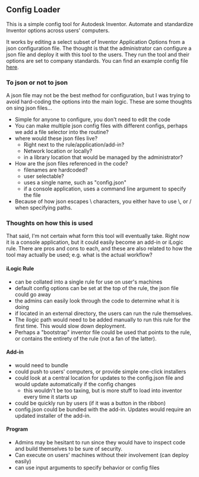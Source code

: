 ## Config Loader

This is a simple config tool for Autodesk Inventor. Automate and standardize Inventor options across users' computers. 

It works by editing a select subset of Inventor Application Options from a json configuration file. The thought is that the administrator can configure a json file and deploy it with this tool to the users.  They run the tool and their options are set to company standards.
You can find an example config file [here](https://github.com/jordanrobot/config-loader/blob/master/src/config.json).

### To json or not to json

A json file may not be the best method for configuration, but I was trying to avoid hard-coding the options into the main logic. These are some thoughts on sing json files...

- Simple for anyone to configure, you don't need to edit the code
- You can make multiple json config files with different configs, perhaps we add a file selector into the routine?
- where would these json files live?
    - Right next to the rule/application/add-in? 
    - Network location or locally?
    - in a library location that would be managed by the administrator?
- How are the json files referenced in the code?
    - filenames are hardcoded?
    - user selectable?
    - uses a single name, such as "config.json"
    - if a console application, uses a command line argument to specify the file
- Because of how json escapes \ characters, you either have to use \\, or / when specifying paths.

### Thoughts on how this is used

That said, I'm not certain what form this tool will eventually take.  Right now it is a console application, but it could easily become an add-in or iLogic rule.  There are pros and cons to each, and these are also related to how the tool may actually be used; e.g. what is the actual workflow?

#### iLogic Rule

- can be collated into a single rule for use on user's machines
- default config options can be set at the top of the rule, the json file could go away
- the admins can easily look through the code to determine what it is doing
- if located in an external directory, the users can run the rule themselves.
- The ilogic path would need to be added manually to run this rule for the first time.  This would slow down deployment.
- Perhaps a "bootstrap" inventor file could be used that points to the rule, or contains the entirety of the rule (not a fan of the latter).

#### Add-in

- would need to bundle
- could push to users' computers, or provide simple one-click installers
- could look at a central location for updates to the config.json file and would update automatically if the config changes
    - this wouldn't be too taxing, but is more stuff to load into inventor every time it starts up
- could be quickly run by users (if it was a button in the ribbon)
- config.json could be bundled with the add-in.  Updates would require an updated installer of the add-in.

#### Program

- Admins may be hesitant to run since they would have to inspect code and build themselves to be sure of security.
- Can execute on users' machines without their involvement (can deploy easily)
- can use input arguments to specify behavior or config files
